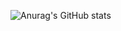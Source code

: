 ![Anurag's GitHub stats](https://github-readme-stats.vercel.app/api?username=Jeet1994&show_icons=true&theme=dark)
